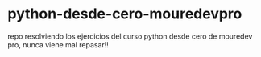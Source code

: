 # python-desde-cero-mouredevpro
repo resolviendo los ejercicios del curso python desde cero de mouredev pro, nunca viene mal repasar!!
